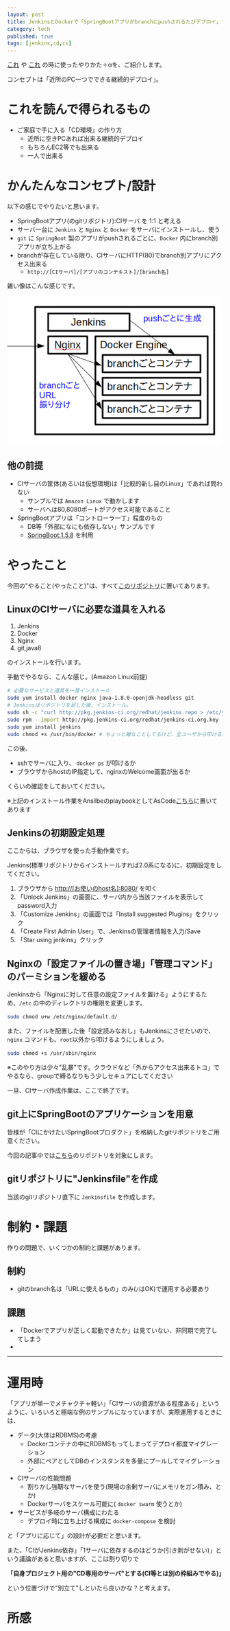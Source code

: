 ```yaml
---
layout: post
title: JenkinsとDockerで「SpringBootアプリがbranchにpushされるたびデプロイ」する
category: tech
published: true
tags: [jenkins,cd,ci]
---
```


[これ](https://www.slideshare.net/miurakazuhito/2015reviewrc-stac2015/47) や [これ](https://www.slideshare.net/miurakazuhito/jenkinsdocker/44) の時に使ったやりかた＋αを、ご紹介します。

コンセプトは「近所のPC一つでできる継続的デプロイ」。

# これを読んで得られるもの

- ご家庭で手に入る「CD環境」の作り方
  - 近所に空きPCあれば出来る継続的デプロイ
  - もちろんEC2等でも出来る
  - 一人で出来る

# かんたんなコンセプト/設計

以下の感じでやりたいと思います。

- SpringBootアプリ(のgitリポジトリ):CIサーバ を 1:1 と考える
- サーバ一台に `Jenkins` と `Nginx` と `Docker` をサーバにインストールし、使う
- `git` に `SpringBoot` 製のアプリがpushされるごとに、`Docker` 内にbranch別アプリが立ち上がる
- branchが存在している限り、CIサーバにHTTP(80)でbranch別アプリにアクセス出来る
  - `http://[CIサーバ]/[アプリのコンテキスト]/[branch名]`

雑い像はこんな感じです。

![全体象](/images/2017-10-18-overview.png)

## 他の前提

- CIサーバの筐体(あるいは仮想環境)は「比較的新し目のLinux」であれば問わない
  - サンプルでは `Amazon Linux` で動かします
  - サーバへは80,8080ポートがアクセス可能であること
- SpringBootアプリは「コントローラ一丁」程度のもの
  - DB等「外部になにも依存しない」サンプルです
  - [SpringBoot:1.5.8](https://projects.spring.io/spring-boot/) を利用

# やったこと

今回の"やること(やったこと)"は、すべて[このリポジトリ](https://github.com/kazuhito-m/continuous-deploy-par-branch-the-springboot-app)に置いてあります。

## LinuxのCIサーバに必要な道具を入れる

1. Jenkins
0. Docker
0. Nginx
0. git,java8

のインストールを行います。

手動でやるなら、こんな感じ。(Amazon Linux前提)

```bash
# 必要なサービスと道具を一発インストール
sudo yum install docker nginx java-1.8.0-openjdk-headless git
# Jenkinsはリポジトリを足した後、インストール。
sudo sh -c "curl http://pkg.jenkins-ci.org/redhat/jenkins.repo > /etc/yum.repos.d/jenkins.repo"
sudo rpm --import http://pkg.jenkins-ci.org/redhat/jenkins-ci.org.key
sudo yum install jenkins
sudo chmod +s /usr/bin/docker # ちょっと雑なことしてるけど、全ユーザから叩ける様に
```

この後、

- sshでサーバに入り、 `docker ps` が叩けるか
- ブラウザからhostのIP指定して、nginxのWelcome画面が出るか

くらいの確認をしておいてください。

※上記のインストール作業をAnsilbeのplaybookとしてAsCode[こちら](https://github.com/kazuhito-m/continuous-deploy-par-branch-the-springboot-app/blob/master/env/ci/main.yml)に置いてあります

## Jenkinsの初期設定処理

ここからは、ブラウザを使った手動作業です。

Jenkins(標準リポジトリからインストールすれば2.0系になる)に、初期設定をしてください。

1. ブラウザから <http://[お使いのhost名]:8080/> を叩く
0. 「Unlock Jenkins」の画面に、サーバ内から当該ファイルを表示してpassword入力
0. 「Customize Jenkins」の画面では「Install suggested Plugins」をクリック
0. 「Create First Admin User」で、Jenkinsの管理者情報を入力/Save
0. 「Star using jenkins」クリック

## Nginxの「設定ファイルの置き場」「管理コマンド」のパーミションを緩める

Jenkinsから「Nginxに対して任意の設定ファイルを置ける」ようにするため、`/etc` の中のディレクトリの権限を変更します。

```bash
sudo chmod u+w /etc/nginx/default.d/
```

また、ファイルを配置した後「設定読みなおし」もJenkinsにさせたいので、 `nginx` コマンドも、`root`以外から叩けるようにしましょう。

```bash
sudo chmod +s /usr/sbin/nginx
```

※このやり方は少々"乱暴"です。クラウドなど「外からアクセス出来るトコ」でやるなら、groupで縛るなりもう少しセキュアにしてください

一旦、CIサーバ作成作業は、ここで終了です。

## git上にSpringBootのアプリケーションを用意

皆様が「CIにかけたいSpringBootプロダクト」を格納したgitリポジトリをご用意ください。

今回の記事中では[こちら](https://github.com/kazuhito-m/continuous-deploy-par-branch-the-springboot-app)のリポジトリを対象にします。

## gitリポジトリに"Jenkinsfile"を作成

当該のgitリポジトリ直下に `Jenkinsfile` を作成します。




# 制約・課題

作りの問題で、いくつかの制約と課題があります。

## 制約

- gitのbranch名は「URLに使えるもの」のみ(`/`はOK)で運用する必要あり

## 課題

- 「Dockerでアプリが正しく起動できたか」は見ていない、非同期で完了してしまう
- 



---


# 運用時

「アプリが単一でメチャクチャ軽い」「CIサーバの資源がある程度ある」というように、いろいろと極端な例のサンプルになっていますが、実際運用するときには、

- データ(大体はRDBMS)の考慮
  - Dockerコンテナの中にRDBMSもってしまってデプロイ都度マイグレーション
  - 外部にペアとしてDBのインスタンスを多量にプールしてマイグレーション
- CIサーバの性能問題
  - 割りかし強靭なサーバを使う(現場の余剰サーバにメモリをガン積み、とか)
  - Dockerサーバをスケール可能に( `docker swarm` 使うとか)
- サービスが多岐のサーバ構成にわたる
  - デプロイ時に立ち上げる構成に `docker-compose` を検討

と「アプリに応じて」の設計が必要だと思います。

また、「CIがJenkins依存」「1サーバに依存するのはどうか(引き剥がせない)」という議論があると思いますが、ここは割り切りで

__「自身プロジェクト用の"CD専用のサーバ"とする(CI等とは別の枠組みでやる)」__

という位置づけで”別立て"しといたら良いかな？と考えます。

# 所感
